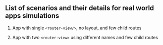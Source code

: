 ## List of scenarios and their details for real world apps simulations

1. App with single `<router-view/>`, no layout, and few child routes

2. App with two `<router-view>` using different names and few child routes